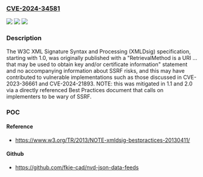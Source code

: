 ### [CVE-2024-34581](https://cve.mitre.org/cgi-bin/cvename.cgi?name=CVE-2024-34581)
![](https://img.shields.io/static/v1?label=Product&message=n%2Fa&color=blue)
![](https://img.shields.io/static/v1?label=Version&message=n%2Fa&color=blue)
![](https://img.shields.io/static/v1?label=Vulnerability&message=n%2Fa&color=brighgreen)

### Description

The W3C XML Signature Syntax and Processing (XMLDsig) specification, starting with 1.0, was originally published with a "RetrievalMethod is a URI ... that may be used to obtain key and/or certificate information" statement and no accompanying information about SSRF risks, and this may have contributed to vulnerable implementations such as those discussed in CVE-2023-36661 and CVE-2024-21893. NOTE: this was mitigated in 1.1 and 2.0 via a directly referenced Best Practices document that calls on implementers to be wary of SSRF.

### POC

#### Reference
- https://www.w3.org/TR/2013/NOTE-xmldsig-bestpractices-20130411/

#### Github
- https://github.com/fkie-cad/nvd-json-data-feeds

